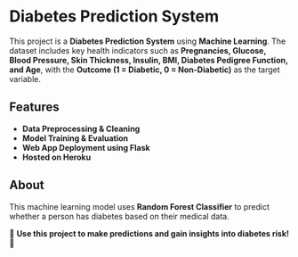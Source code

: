 # Diabetes Prediction System

This project is a **Diabetes Prediction System** using **Machine Learning**. The dataset includes key health indicators such as **Pregnancies, Glucose, Blood Pressure, Skin Thickness, Insulin, BMI, Diabetes Pedigree Function, and Age**, with the **Outcome (1 = Diabetic, 0 = Non-Diabetic)** as the target variable.

## Features
- **Data Preprocessing & Cleaning**
- **Model Training & Evaluation**
- **Web App Deployment using Flask**
- **Hosted on Heroku**

## About
This machine learning model uses **Random Forest Classifier** to predict whether a person has diabetes based on their medical data.

🔗 **Use this project to make predictions and gain insights into diabetes risk!** 🚀

